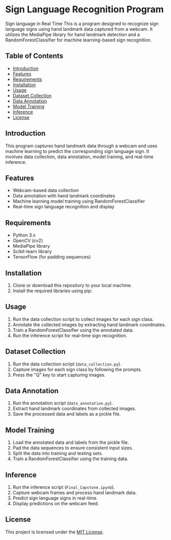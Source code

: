 # Sign Language Recognition Program
Sign language in Real Time 
This is a program designed to recognize sign language signs using hand landmark data captured from a webcam. It utilizes the MediaPipe library for hand landmark detection and a RandomForestClassifier for machine learning-based sign recognition.

## Table of Contents

- [Introduction](#introduction)
- [Features](#features)
- [Requirements](#requirements)
- [Installation](#installation)
- [Usage](#usage)
- [Dataset Collection](#dataset-collection)
- [Data Annotation](#data-annotation)
- [Model Training](#model-training)
- [Inference](#inference)
- [License](#license)

## Introduction

This program captures hand landmark data through a webcam and uses machine learning to predict the corresponding sign language sign. It involves data collection, data annotation, model training, and real-time inference.

## Features

- Webcam-based data collection
- Data annotation with hand landmark coordinates
- Machine learning model training using RandomForestClassifier
- Real-time sign language recognition and display

## Requirements

- Python 3.x
- OpenCV (cv2)
- MediaPipe library
- Scikit-learn library
- TensorFlow (for padding sequences)

## Installation

1. Clone or download this repository to your local machine.
2. Install the required libraries using pip:


## Usage

1. Run the data collection script to collect images for each sign class.
2. Annotate the collected images by extracting hand landmark coordinates.
3. Train a RandomForestClassifier using the annotated data.
4. Run the inference script for real-time sign recognition.

## Dataset Collection

1. Run the data collection script (`data_collection.py`).
2. Capture images for each sign class by following the prompts.
3. Press the "Q" key to start capturing images.

## Data Annotation

1. Run the annotation script (`data_annotation.py`).
2. Extract hand landmark coordinates from collected images.
3. Save the processed data and labels as a pickle file.

## Model Training

1. Load the annotated data and labels from the pickle file.
2. Pad the data sequences to ensure consistent input sizes.
3. Split the data into training and testing sets.
4. Train a RandomForestClassifier using the training data.

## Inference

1. Run the inference script (`Final_Capstone.ipynb`).
2. Capture webcam frames and process hand landmark data.
3. Predict sign language signs in real-time.
4. Display predictions on the webcam feed.

## License

This project is licensed under the [MIT License](LICENSE).
